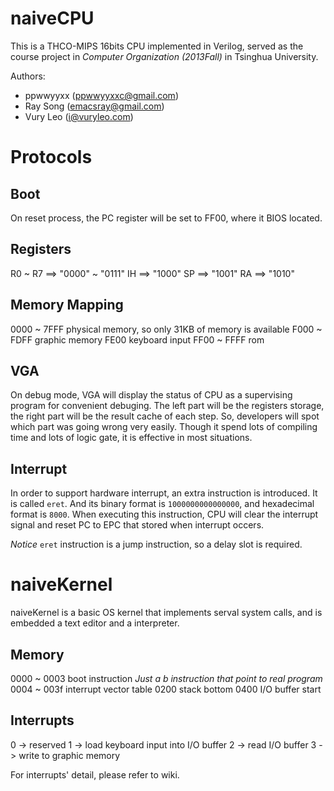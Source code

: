 naiveCPU
========
This is a THCO-MIPS 16bits CPU implemented in Verilog, served as the course project in *Computer Organization (2013Fall)* in Tsinghua University.

Authors:

* ppwwyyxx (ppwwyyxxc@gmail.com)
* Ray Song (emacsray@gmail.com)
* Vury Leo (i@vuryleo.com)

Protocols
=========

Boot
----
On reset process, the PC register will be set to FF00, where it BIOS located.

Registers
---------
R0 ~ R7 ==> "0000" ~ "0111"
IH ==> "1000"
SP ==> "1001"
RA ==> "1010"

Memory Mapping
--------------
0000 ~ 7FFF physical memory, so only 31KB of memory is available
F000 ~ FDFF graphic memory
FE00 keyboard input
FF00 ~ FFFF rom

VGA
---
On debug mode, VGA will display the status of CPU as a supervising program for convenient debuging.
The left part will be the registers storage, the right part will be the result cache of each step.
So, developers will spot which part was going wrong very easily.
Though it spend lots of compiling time and lots of logic gate, it is effective in most situations.

Interrupt
---------
In order to support hardware interrupt, an extra instruction is introduced.
It is called `eret`. And its binary format is `1000000000000000`, and hexadecimal format is `8000`.
When executing this instruction, CPU will clear the interrupt signal and reset PC to EPC that stored when interrupt occers.

*Notice* `eret` instruction is a jump instruction, so a delay slot is required.

naiveKernel
===========
naiveKernel is a basic OS kernel that implements serval system calls, and is embedded a text editor and a interpreter.

Memory
------
0000 ~ 0003 boot instruction *Just a b instruction that point to real program*
0004 ~ 003f interrupt vector table
0200 stack bottom
0400 I/O buffer start

Interrupts
----------
0 -> reserved
1 -> load keyboard input into I/O buffer
2 -> read I/O buffer
3 -> write to graphic memory

For interrupts' detail, please refer to wiki.

